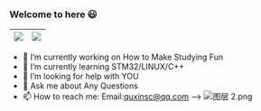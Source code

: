 ### Welcome to here 😃
| <a href=""><img align="center" src="https://github-readme-stats.vercel.app/api?username=quxinsc&show_icons=true&include_all_commits=false&theme=buefy&hide_border=true&custom_title=TinyStar's-GitHub-Stats"/></a> | <a href=""><img align="center" src="https://github-readme-stats.vercel.app/api/top-langs/?username=quxinsc&layout=compact&theme=buefy&hide_border=true" /></a> |
| ------------- | ------------- |
- 🔭 I’m currently working on How to Make Studying Fun
- 🌱 I’m currently learning STM32/LINUX/C++
- 🤔 I’m looking for help with YOU
- 💬 Ask me about Any Questions
- 📫 How to reach me: Email:quxinsc@qq.com
-->
![图层 2.png](https://s2.loli.net/2022/09/14/c5Eam6qMGuV2S1y.png)
